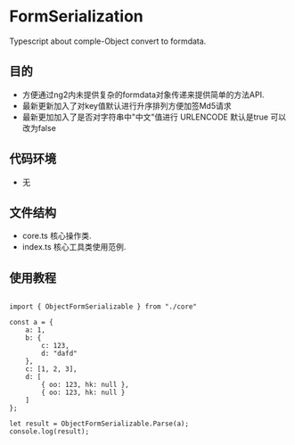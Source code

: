 # FormSerialization
Typescript about comple-Object convert to formdata.

## 目的
* 方便通过ng2内未提供复杂的formdata对象传递来提供简单的方法API.
* 最新更新加入了对key值默认进行升序排列方便加签Md5请求
* 最新更加加入了是否对字符串中"中文"值进行 URLENCODE 默认是true 可以改为false


## 代码环境
* 无

## 文件结构
* core.ts 核心操作类.
* index.ts 核心工具类使用范例.

## 使用教程
<pre>
<code>
import { ObjectFormSerializable } from "./core"

const a = {
    a: 1,
    b: {
        c: 123,
        d: "dafd"
    },
    c: [1, 2, 3],
    d: [
        { oo: 123, hk: null },
        { oo: 123, hk: null }
    ]
};

let result = ObjectFormSerializable.Parse(a);
console.log(result);
</code>
</pre>
